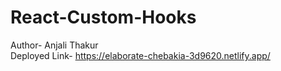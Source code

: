 # React-Custom-Hooks
Author- Anjali Thakur
<br/>
Deployed Link- https://elaborate-chebakia-3d9620.netlify.app/
